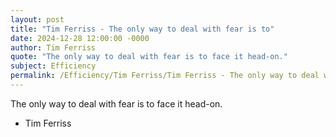 ```yaml
---
layout: post
title: "Tim Ferriss - The only way to deal with fear is to"
date: 2024-12-28 12:00:00 -0000
author: Tim Ferriss
quote: "The only way to deal with fear is to face it head-on."
subject: Efficiency
permalink: /Efficiency/Tim Ferriss/Tim Ferriss - The only way to deal with fear is to
---
```


The only way to deal with fear is to face it head-on.

- Tim Ferriss
